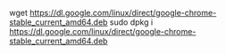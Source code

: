 wget https://dl.google.com/linux/direct/google-chrome-stable_current_amd64.deb
sudo dpkg i https://dl.google.com/linux/direct/google-chrome-stable_current_amd64.deb
